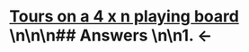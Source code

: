 # [Tours on a 4 x n playing board](https://projecteuler.net/problem=237) \n\n\n## Answers \n\n1. &larr;
